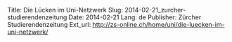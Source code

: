 Title: Die Lücken im Uni-Netzwerk
Slug: 2014-02-21_zurcher-studierendenzeitung
Date: 2014-02-21
Lang: de
Publisher: Zürcher Studierendenzeitung
Ext_url: http://zs-online.ch/home/uni/die-luecken-im-uni-netzwerk/